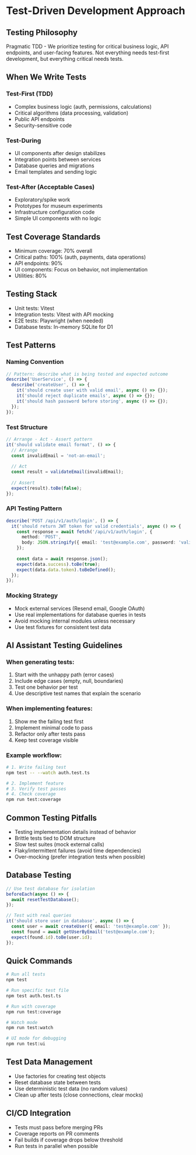 # Test-Driven Development Approach

## Testing Philosophy
Pragmatic TDD - We prioritize testing for critical business logic, API endpoints, and user-facing features. Not everything needs test-first development, but everything critical needs tests.

## When We Write Tests

### Test-First (TDD)
- Complex business logic (auth, permissions, calculations)
- Critical algorithms (data processing, validation)
- Public API endpoints
- Security-sensitive code

### Test-During
- UI components after design stabilizes
- Integration points between services
- Database queries and migrations
- Email templates and sending logic

### Test-After (Acceptable Cases)
- Exploratory/spike work
- Prototypes for museum experiments
- Infrastructure configuration code
- Simple UI components with no logic

## Test Coverage Standards
- Minimum coverage: 70% overall
- Critical paths: 100% (auth, payments, data operations)
- API endpoints: 90%
- UI components: Focus on behavior, not implementation
- Utilities: 80%

## Testing Stack
- Unit tests: Vitest
- Integration tests: Vitest with API mocking
- E2E tests: Playwright (when needed)
- Database tests: In-memory SQLite for D1

## Test Patterns

### Naming Convention
```typescript
// Pattern: describe what is being tested and expected outcome
describe('UserService', () => {
  describe('createUser', () => {
    it('should create user with valid email', async () => {});
    it('should reject duplicate emails', async () => {});
    it('should hash password before storing', async () => {});
  });
});
```

### Test Structure
```typescript
// Arrange - Act - Assert pattern
it('should validate email format', () => {
  // Arrange
  const invalidEmail = 'not-an-email';
  
  // Act
  const result = validateEmail(invalidEmail);
  
  // Assert
  expect(result).toBe(false);
});
```

### API Testing Pattern
```typescript
describe('POST /api/v1/auth/login', () => {
  it('should return JWT token for valid credentials', async () => {
    const response = await fetch('/api/v1/auth/login', {
      method: 'POST',
      body: JSON.stringify({ email: 'test@example.com', password: 'valid' })
    });
    
    const data = await response.json();
    expect(data.success).toBe(true);
    expect(data.data.token).toBeDefined();
  });
});
```

### Mocking Strategy
- Mock external services (Resend email, Google OAuth)
- Use real implementations for database queries in tests
- Avoid mocking internal modules unless necessary
- Use test fixtures for consistent test data

## AI Assistant Testing Guidelines

### When generating tests:
1. Start with the unhappy path (error cases)
2. Include edge cases (empty, null, boundaries)
3. Test one behavior per test
4. Use descriptive test names that explain the scenario

### When implementing features:
1. Show me the failing test first
2. Implement minimal code to pass
3. Refactor only after tests pass
4. Keep test coverage visible

### Example workflow:
```bash
# 1. Write failing test
npm test -- --watch auth.test.ts

# 2. Implement feature
# 3. Verify test passes
# 4. Check coverage
npm run test:coverage
```

## Common Testing Pitfalls
- Testing implementation details instead of behavior
- Brittle tests tied to DOM structure
- Slow test suites (mock external calls)
- Flaky/intermittent failures (avoid time dependencies)
- Over-mocking (prefer integration tests when possible)

## Database Testing
```typescript
// Use test database for isolation
beforeEach(async () => {
  await resetTestDatabase();
});

// Test with real queries
it('should store user in database', async () => {
  const user = await createUser({ email: 'test@example.com' });
  const found = await getUserByEmail('test@example.com');
  expect(found.id).toBe(user.id);
});
```

## Quick Commands
```bash
# Run all tests
npm test

# Run specific test file
npm test auth.test.ts

# Run with coverage
npm run test:coverage

# Watch mode
npm run test:watch

# UI mode for debugging
npm run test:ui
```

## Test Data Management
- Use factories for creating test objects
- Reset database state between tests
- Use deterministic test data (no random values)
- Clean up after tests (close connections, clear mocks)

## CI/CD Integration
- Tests must pass before merging PRs
- Coverage reports on PR comments
- Fail builds if coverage drops below threshold
- Run tests in parallel when possible